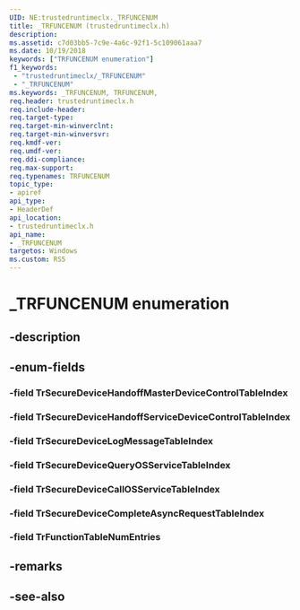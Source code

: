```yaml
---
UID: NE:trustedruntimeclx._TRFUNCENUM
title: _TRFUNCENUM (trustedruntimeclx.h)
description: 
ms.assetid: c7d03bb5-7c9e-4a6c-92f1-5c109061aaa7
ms.date: 10/19/2018
keywords: ["TRFUNCENUM enumeration"]
f1_keywords:
 - "trustedruntimeclx/_TRFUNCENUM"
 - "_TRFUNCENUM"
ms.keywords: _TRFUNCENUM, TRFUNCENUM, 
req.header: trustedruntimeclx.h
req.include-header:
req.target-type:
req.target-min-winverclnt:
req.target-min-winversvr:
req.kmdf-ver:
req.umdf-ver:
req.ddi-compliance:
req.max-support:
req.typenames: TRFUNCENUM
topic_type: 
- apiref
api_type: 
- HeaderDef
api_location: 
- trustedruntimeclx.h
api_name: 
- _TRFUNCENUM
targetos: Windows
ms.custom: RS5
---
```


# _TRFUNCENUM enumeration

## -description



## -enum-fields

### -field TrSecureDeviceHandoffMasterDeviceControlTableIndex 
### -field TrSecureDeviceHandoffServiceDeviceControlTableIndex 
### -field TrSecureDeviceLogMessageTableIndex 
### -field TrSecureDeviceQueryOSServiceTableIndex 
### -field TrSecureDeviceCallOSServiceTableIndex 
### -field TrSecureDeviceCompleteAsyncRequestTableIndex 
### -field TrFunctionTableNumEntries 

## -remarks

## -see-also
